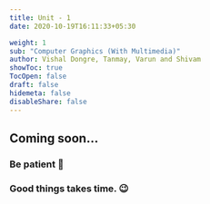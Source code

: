 ```yaml
---
title: Unit - 1
date: 2020-10-19T16:11:33+05:30

weight: 1
sub: "Computer Graphics (With Multimedia)"
author: Vishal Dongre, Tanmay, Varun and Shivam
showToc: true
TocOpen: false
draft: false
hidemeta: false
disableShare: false
---
```


## Coming soon...

### Be patient 🙂

### Good things takes time. 😉
